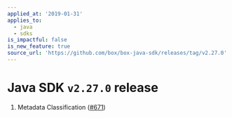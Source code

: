 ```yaml
---
applied_at: '2019-01-31'
applies_to:
  - java
  - sdks
is_impactful: false
is_new_feature: true
source_url: 'https://github.com/box/box-java-sdk/releases/tag/v2.27.0'
---
```

# Java SDK `v2.27.0` release

1. Metadata Classification ([#671](https://github.com/box/box-java-sdk/pull/671))
